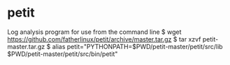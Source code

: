 # petit
Log analysis program for use from the command line
$ wget https://github.com/fatherlinux/petit/archive/master.tar.gz
$ tar xzvf petit-master.tar.gz
$ alias petit="PYTHONPATH=$PWD/petit-master/petit/src/lib $PWD/petit-master/petit/src/bin/petit"
